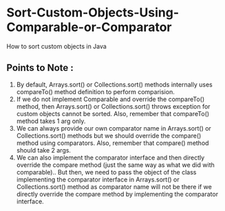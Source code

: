 # Sort-Custom-Objects-Using-Comparable-or-Comparator
How to sort custom objects in Java


## Points to Note :
1) By default, Arrays.sort() or Collections.sort() methods internally uses compareTo() method definition to perform comparision.
2) If we do not implement Comparable and override the compareTo() method, then Arrays.sort() or Collections.sort() throws exception for custom objects cannot be sorted. Also, remember that compareTo() method takes 1 arg only.
2) We can always provide our own comparator name in Arrays.sort() or Collections.sort() methods but we should override the compare() method using comparators. Also, remember that compare() method should take 2 args.
3) We can also implement the comparator interface and then directly override the compare method (just the same way as what we did with comparable).. But then, we need to pass the object of the class implementing the comparator interface in Arrays.sort() or Collections.sort() method as comparator name will not be there if we directly override the compare method by implementing the comparator interface.
